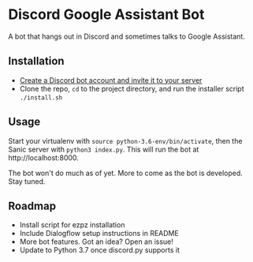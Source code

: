 # Discord Google Assistant Bot

A bot that hangs out in Discord and sometimes talks to Google Assistant. 

## Installation
- [Create a Discord bot account and invite it to your server](https://discordpy.readthedocs.io/en/rewrite/discord.html)
- Clone the repo, `cd` to the project directory, and run the installer script `./install.sh`

## Usage 
Start your virtualenv with `source python-3.6-env/bin/activate`, then the Sanic server with `python3 index.py`. This will run the bot at http://localhost:8000.


The bot won't do much as of yet. More to come as the bot is developed. Stay tuned. 

## Roadmap
- Install script for ezpz installation
- Include Dialogflow setup instructions in README
- More bot features. Got an idea? Open an issue! 
- Update to Python 3.7 once discord.py supports it
